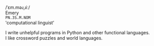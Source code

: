 /ˈɛm.məɹˌɹiː/  
Emery   
`PN.3S.M.NOM`    
'computational linguist'


I write unhelpful programs in Python and other functional languages.    
I like crossword puzzles and world languages.